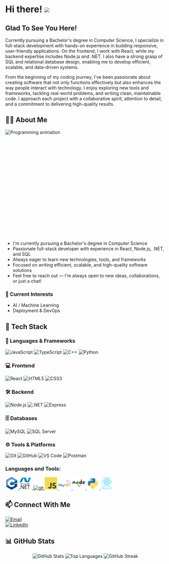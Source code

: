 # Hi there! <img src="https://raw.githubusercontent.com/MartinHeinz/MartinHeinz/master/wave.gif" width="30px">

## Glad To See You Here!

Currently pursuing a Bachelor's degree in Computer Science, I specialize in full-stack development with hands-on experience in building responsive, user-friendly applications. On the frontend, I work with React, while my backend expertise includes Node.js and .NET. I also have a strong grasp of SQL and relational database design, enabling me to develop efficient, scalable, and data-driven systems.

From the beginning of my coding journey, I’ve been passionate about creating software that not only functions effectively but also enhances the way people interact with technology. I enjoy exploring new tools and frameworks, tackling real-world problems, and writing clean, maintainable code. I approach each project with a collaborative spirit, attention to detail, and a commitment to delivering high-quality results.

## 👨‍💻 About Me
<img align="right" src="programming-unscreen.gif" width="550" height="350" alt="Programming animation" />

- I'm currently pursuing a Bachelor's degree in Computer Science  
- Passionate full-stack developer with experience in React, Node.js, .NET, and SQL  
- Always eager to learn new technologies, tools, and frameworks
- Focused on writing efficient, scalable, and high-quality software solutions
- Feel free to reach out — I'm always open to new ideas, collaborations, or just a chat!

### 🚀 Current Interests
- AI / Machine Learning  
- Deployment & DevOps


## 🚀 Tech Stack

### 🧠 Languages & Frameworks
![JavaScript](https://img.shields.io/badge/JavaScript-F7DF1E?style=flat&logo=javascript&logoColor=black)
![TypeScript](https://img.shields.io/badge/TypeScript-3178C6?style=flat&logo=typescript&logoColor=white)
![C++](https://img.shields.io/badge/C++-00599C?style=flat&logo=c%2B%2B&logoColor=white)
![Python](https://img.shields.io/badge/Python-3776AB?style=flat&logo=python&logoColor=white)


### 💻 Frontend
![React](https://img.shields.io/badge/React-20232A?style=flat&logo=react&logoColor=61DAFB)
![HTML5](https://img.shields.io/badge/HTML5-E34F26?style=flat&logo=html5&logoColor=white)
![CSS3](https://img.shields.io/badge/CSS3-1572B6?style=flat&logo=css3&logoColor=white)

### 🛠 Backend
![Node.js](https://img.shields.io/badge/Node.js-339933?style=flat&logo=node.js&logoColor=white)
![.NET](https://img.shields.io/badge/.NET-512BD4?style=flat&logo=dotnet&logoColor=white)
![Express](https://img.shields.io/badge/Express.js-000000?style=flat&logo=express&logoColor=white)

### 🗄️ Databases
![MySQL](https://img.shields.io/badge/MySQL-4479A1?style=flat&logo=mysql&logoColor=white)
![SQL Server](https://img.shields.io/badge/Microsoft%20SQL%20Server-CC2927?style=flat&logo=microsoft%20sql%20server&logoColor=white)

### ⚙️ Tools & Platforms
![Git](https://img.shields.io/badge/Git-F05032?style=flat&logo=git&logoColor=white)
![GitHub](https://img.shields.io/badge/GitHub-181717?style=flat&logo=github&logoColor=white)
![VS Code](https://img.shields.io/badge/VS%20Code-007ACC?style=flat&logo=visual-studio-code&logoColor=white)
![Postman](https://img.shields.io/badge/Postman-FF6C37?style=flat&logo=postman&logoColor=white)


<h3 align="left">Languages and Tools:</h3>
<p align="left"> <a href="https://www.w3schools.com/cpp/" target="_blank" rel="noreferrer"> <img src="https://raw.githubusercontent.com/devicons/devicon/master/icons/cplusplus/cplusplus-original.svg" alt="cplusplus" width="40" height="40"/> </a> <a href="https://dotnet.microsoft.com/" target="_blank" rel="noreferrer"> <img src="https://raw.githubusercontent.com/devicons/devicon/master/icons/dot-net/dot-net-original-wordmark.svg" alt="dotnet" width="40" height="40"/> </a> <a href="https://git-scm.com/" target="_blank" rel="noreferrer"> <img src="https://www.vectorlogo.zone/logos/git-scm/git-scm-icon.svg" alt="git" width="40" height="40"/> </a> <a href="https://developer.mozilla.org/en-US/docs/Web/JavaScript" target="_blank" rel="noreferrer"> <img src="https://raw.githubusercontent.com/devicons/devicon/master/icons/javascript/javascript-original.svg" alt="javascript" width="40" height="40"/> </a> <a href="https://www.mysql.com/" target="_blank" rel="noreferrer"> <img src="https://raw.githubusercontent.com/devicons/devicon/master/icons/mysql/mysql-original-wordmark.svg" alt="mysql" width="40" height="40"/> </a> <a href="https://nodejs.org" target="_blank" rel="noreferrer"> <img src="https://raw.githubusercontent.com/devicons/devicon/master/icons/nodejs/nodejs-original-wordmark.svg" alt="nodejs" width="40" height="40"/> </a> <a href="https://www.python.org" target="_blank" rel="noreferrer"> <img src="https://raw.githubusercontent.com/devicons/devicon/master/icons/python/python-original.svg" alt="python" width="40" height="40"/> </a> <a href="https://reactjs.org/" target="_blank" rel="noreferrer"> <img src="https://raw.githubusercontent.com/devicons/devicon/master/icons/react/react-original-wordmark.svg" alt="react" width="40" height="40"/> </a> </p>

## 📫 Connect With Me

[![Email](https://img.shields.io/badge/Email-zakwanalam07@gmail.com-D14836?style=flat&logo=gmail&logoColor=white)](mailto:zakwanalam07@gmail.com)  
[![LinkedIn](https://img.shields.io/badge/LinkedIn-zakwanalam-0A66C2?style=flat&logo=linkedin&logoColor=white)](https://linkedin.com/in/zakwanalam)

## 📊 GitHub Stats

<p align="center">
  <img src="https://github-readme-stats.vercel.app/api?username=zakwanalam&show_icons=true&theme=radical" alt="GitHub Stats" />
  <img src="https://github-readme-stats.vercel.app/api/top-langs/?username=zakwanalam&layout=compact&theme=radical" alt="Top Languages" />
  <img src="https://streak-stats.demolab.com/?user=zakwanalam&theme=radical" alt="GitHub Streak" />
</p>
